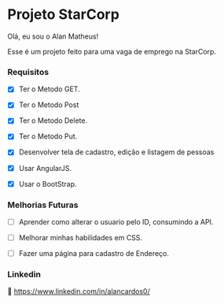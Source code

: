 # Projeto StarCorp

Olá, eu sou o Alan Matheus!

Esse é um projeto feito para uma vaga de emprego na StarCorp.

### 


### Requisitos
- [x] Ter o Metodo GET.
- [x] Ter o Metodo Post
- [x] Ter o Metodo Delete.
- [x] Ter o Metodo Put.
- [x] Desenvolver tela de cadastro, edição e listagem de pessoas
- [x] Usar AngularJS.
- [x] Usar o BootStrap. 


### Melhorias Futuras

- [ ] Aprender como  alterar o usuario pelo ID, consumindo a API.
- [ ] Melhorar minhas habilidades em CSS.
- [ ] Fazer uma página para cadastro de Endereço.



### Linkedin

:link: https://www.linkedin.com/in/alancardos0/
